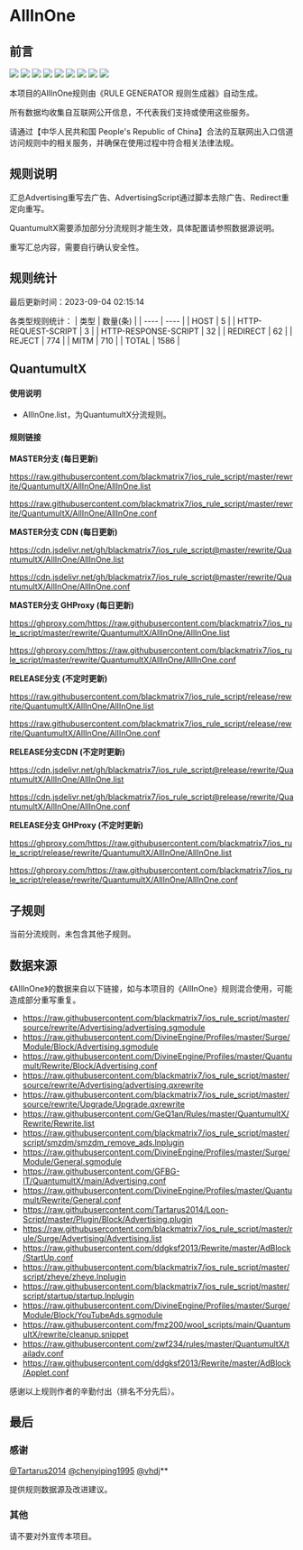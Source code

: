 # AllInOne

## 前言

![](https://shields.io/badge/-移除重复规则-ff69b4) ![](https://shields.io/badge/-DOMAIN与DOMAIN--SUFFIX合并-green) ![](https://shields.io/badge/-DOMAIN--SUFFIX间合并-critical) ![](https://shields.io/badge/-DOMAIN与DOMAIN--KEYWORD合并-9cf) ![](https://shields.io/badge/-DOMAIN--SUFFIX与DOMAIN--KEYWORD合并-blue) ![](https://shields.io/badge/-IP--CIDR(6)合并-blueviolet) ![](https://shields.io/badge/-MITM--HOSTNAME合并-brightgreen) ![](https://shields.io/badge/-QuantumultX定制化规则-7cd1e3) ![](https://shields.io/badge/-正则推导HOSTNAME-033da7) 

本项目的AllInOne规则由《RULE GENERATOR 规则生成器》自动生成。

所有数据均收集自互联网公开信息，不代表我们支持或使用这些服务。

请通过【中华人民共和国 People's Republic of China】合法的互联网出入口信道访问规则中的相关服务，并确保在使用过程中符合相关法律法规。
## 规则说明
汇总Advertising重写去广告、AdvertisingScript通过脚本去除广告、Redirect重定向重写。

QuantumultX需要添加部分分流规则才能生效，具体配置请参照数据源说明。

重写汇总内容，需要自行确认安全性。

## 规则统计

最后更新时间：2023-09-04 02:15:14

各类型规则统计：
| 类型 | 数量(条)  | 
| ---- | ----  |
| HOST | 5  | 
| HTTP-REQUEST-SCRIPT | 3  | 
| HTTP-RESPONSE-SCRIPT | 32  | 
| REDIRECT | 62  | 
| REJECT | 774  | 
| MITM | 710  | 
| TOTAL | 1586  | 


## QuantumultX 

#### 使用说明
- AllInOne.list，为QuantumultX分流规则。

#### 规则链接
**MASTER分支 (每日更新)**

https://raw.githubusercontent.com/blackmatrix7/ios_rule_script/master/rewrite/QuantumultX/AllInOne/AllInOne.list

https://raw.githubusercontent.com/blackmatrix7/ios_rule_script/master/rewrite/QuantumultX/AllInOne/AllInOne.conf

**MASTER分支 CDN (每日更新)**

https://cdn.jsdelivr.net/gh/blackmatrix7/ios_rule_script@master/rewrite/QuantumultX/AllInOne/AllInOne.list

https://cdn.jsdelivr.net/gh/blackmatrix7/ios_rule_script@master/rewrite/QuantumultX/AllInOne/AllInOne.conf

**MASTER分支 GHProxy (每日更新)**

https://ghproxy.com/https://raw.githubusercontent.com/blackmatrix7/ios_rule_script/master/rewrite/QuantumultX/AllInOne/AllInOne.list

https://ghproxy.com/https://raw.githubusercontent.com/blackmatrix7/ios_rule_script/master/rewrite/QuantumultX/AllInOne/AllInOne.conf

**RELEASE分支 (不定时更新)**

https://raw.githubusercontent.com/blackmatrix7/ios_rule_script/release/rewrite/QuantumultX/AllInOne/AllInOne.list

https://raw.githubusercontent.com/blackmatrix7/ios_rule_script/release/rewrite/QuantumultX/AllInOne/AllInOne.conf

**RELEASE分支CDN (不定时更新)**

https://cdn.jsdelivr.net/gh/blackmatrix7/ios_rule_script@release/rewrite/QuantumultX/AllInOne/AllInOne.list

https://cdn.jsdelivr.net/gh/blackmatrix7/ios_rule_script@release/rewrite/QuantumultX/AllInOne/AllInOne.conf

**RELEASE分支 GHProxy (不定时更新)**

https://ghproxy.com/https://raw.githubusercontent.com/blackmatrix7/ios_rule_script/release/rewrite/QuantumultX/AllInOne/AllInOne.list

https://ghproxy.com/https://raw.githubusercontent.com/blackmatrix7/ios_rule_script/release/rewrite/QuantumultX/AllInOne/AllInOne.conf

## 子规则

当前分流规则，未包含其他子规则。


## 数据来源

《AllInOne》的数据来自以下链接，如与本项目的《AllInOne》规则混合使用，可能造成部分重写重复。

- https://raw.githubusercontent.com/blackmatrix7/ios_rule_script/master/source/rewrite/Advertising/advertising.sgmodule
- https://raw.githubusercontent.com/DivineEngine/Profiles/master/Surge/Module/Block/Advertising.sgmodule
- https://raw.githubusercontent.com/DivineEngine/Profiles/master/Quantumult/Rewrite/Block/Advertising.conf
- https://raw.githubusercontent.com/blackmatrix7/ios_rule_script/master/source/rewrite/Advertising/advertising.qxrewrite
- https://raw.githubusercontent.com/blackmatrix7/ios_rule_script/master/source/rewrite/Upgrade/Upgrade.qxrewrite
- https://raw.githubusercontent.com/GeQ1an/Rules/master/QuantumultX/Rewrite/Rewrite.list
- https://raw.githubusercontent.com/blackmatrix7/ios_rule_script/master/script/smzdm/smzdm_remove_ads.lnplugin
- https://raw.githubusercontent.com/DivineEngine/Profiles/master/Surge/Module/General.sgmodule
- https://raw.githubusercontent.com/GFBG-IT/QuantumultX/main/Advertising.conf
- https://raw.githubusercontent.com/DivineEngine/Profiles/master/Quantumult/Rewrite/General.conf
- https://raw.githubusercontent.com/Tartarus2014/Loon-Script/master/Plugin/Block/Advertising.plugin
- https://raw.githubusercontent.com/blackmatrix7/ios_rule_script/master/rule/Surge/Advertising/Advertising.list
- https://raw.githubusercontent.com/ddgksf2013/Rewrite/master/AdBlock/StartUp.conf
- https://raw.githubusercontent.com/blackmatrix7/ios_rule_script/master/script/zheye/zheye.lnplugin
- https://raw.githubusercontent.com/blackmatrix7/ios_rule_script/master/script/startup/startup.lnplugin
- https://raw.githubusercontent.com/DivineEngine/Profiles/master/Surge/Module/Block/YouTubeAds.sgmodule
- https://raw.githubusercontent.com/fmz200/wool_scripts/main/QuantumultX/rewrite/cleanup.snippet
- https://raw.githubusercontent.com/zwf234/rules/master/QuantumultX/tailadv.conf
- https://raw.githubusercontent.com/ddgksf2013/Rewrite/master/AdBlock/Applet.conf


感谢以上规则作者的辛勤付出（排名不分先后）。

## 最后

### 感谢

[@Tartarus2014](https://github.com/Tartarus2014)  [@chenyiping1995](https://github.com/chenyiping1995) [@vhdj](https://github.com/vhdj)**

提供规则数据源及改进建议。

### 其他

请不要对外宣传本项目。